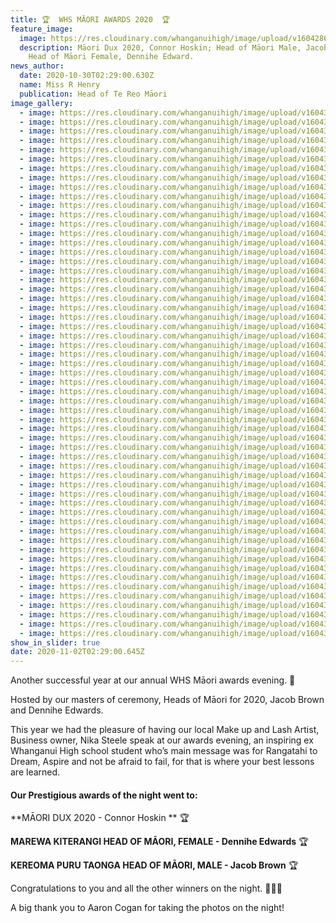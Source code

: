 ```yaml
---
title: 🏆  WHS MĀORI AWARDS 2020  🏆
feature_image:
  image: https://res.cloudinary.com/whanganuihigh/image/upload/v1604286171/News/Connor-Dennihe-_-Jacob.jpg
  description: Māori Dux 2020, Connor Hoskin; Head of Māori Male, Jacob Brown and
    Head of Māori Female, Dennihe Edward.
news_author:
  date: 2020-10-30T02:29:00.630Z
  name: Miss R Henry
  publication: Head of Te Reo Māori
image_gallery:
  - image: https://res.cloudinary.com/whanganuihigh/image/upload/v1604351503/News/Maori%20Awards%202020%20for%20Website/1.IMG_1240.jpg
  - image: https://res.cloudinary.com/whanganuihigh/image/upload/v1604351561/News/Maori%20Awards%202020%20for%20Website/2.IMG_1241.jpg
  - image: https://res.cloudinary.com/whanganuihigh/image/upload/v1604351529/News/Maori%20Awards%202020%20for%20Website/3.IMG_1244.jpg
  - image: https://res.cloudinary.com/whanganuihigh/image/upload/v1604351638/News/Maori%20Awards%202020%20for%20Website/4.IMG_1245.jpg
  - image: https://res.cloudinary.com/whanganuihigh/image/upload/v1604351694/News/Maori%20Awards%202020%20for%20Website/5.IMG_1249.jpg
  - image: https://res.cloudinary.com/whanganuihigh/image/upload/v1604351726/News/Maori%20Awards%202020%20for%20Website/6.IMG_1251.jpg
  - image: https://res.cloudinary.com/whanganuihigh/image/upload/v1604351734/News/Maori%20Awards%202020%20for%20Website/7.IMG_1252.jpg
  - image: https://res.cloudinary.com/whanganuihigh/image/upload/v1604351741/News/Maori%20Awards%202020%20for%20Website/8.IMG_1255.jpg
  - image: https://res.cloudinary.com/whanganuihigh/image/upload/v1604351745/News/Maori%20Awards%202020%20for%20Website/9.IMG_1257.jpg
  - image: https://res.cloudinary.com/whanganuihigh/image/upload/v1604351501/News/Maori%20Awards%202020%20for%20Website/10.IMG_1262.jpg
  - image: https://res.cloudinary.com/whanganuihigh/image/upload/v1604351501/News/Maori%20Awards%202020%20for%20Website/11.IMG_1265.jpg
  - image: https://res.cloudinary.com/whanganuihigh/image/upload/v1604351501/News/Maori%20Awards%202020%20for%20Website/12.IMG_1267.jpg
  - image: https://res.cloudinary.com/whanganuihigh/image/upload/v1604351502/News/Maori%20Awards%202020%20for%20Website/13.IMG_1269.jpg
  - image: https://res.cloudinary.com/whanganuihigh/image/upload/v1604351502/News/Maori%20Awards%202020%20for%20Website/14.IMG_1271.jpg
  - image: https://res.cloudinary.com/whanganuihigh/image/upload/v1604351529/News/Maori%20Awards%202020%20for%20Website/15.IMG_1274.jpg
  - image: https://res.cloudinary.com/whanganuihigh/image/upload/v1604351528/News/Maori%20Awards%202020%20for%20Website/16.IMG_1275.jpg
  - image: https://res.cloudinary.com/whanganuihigh/image/upload/v1604351529/News/Maori%20Awards%202020%20for%20Website/17.IMG_1276.jpg
  - image: https://res.cloudinary.com/whanganuihigh/image/upload/v1604351532/News/Maori%20Awards%202020%20for%20Website/18.IMG_1278.jpg
  - image: https://res.cloudinary.com/whanganuihigh/image/upload/v1604351555/News/Maori%20Awards%202020%20for%20Website/19.IMG_1280.jpg
  - image: https://res.cloudinary.com/whanganuihigh/image/upload/v1604351582/News/Maori%20Awards%202020%20for%20Website/20.IMG_1282.jpg
  - image: https://res.cloudinary.com/whanganuihigh/image/upload/v1604351584/News/Maori%20Awards%202020%20for%20Website/21.IMG_1286.jpg
  - image: https://res.cloudinary.com/whanganuihigh/image/upload/v1604351586/News/Maori%20Awards%202020%20for%20Website/22.IMG_1287.jpg
  - image: https://res.cloudinary.com/whanganuihigh/image/upload/v1604351584/News/Maori%20Awards%202020%20for%20Website/23.IMG_1288.jpg
  - image: https://res.cloudinary.com/whanganuihigh/image/upload/v1604351608/News/Maori%20Awards%202020%20for%20Website/24.IMG_1289.jpg
  - image: https://res.cloudinary.com/whanganuihigh/image/upload/v1604351619/News/Maori%20Awards%202020%20for%20Website/25.IMG_1290.jpg
  - image: https://res.cloudinary.com/whanganuihigh/image/upload/v1604351614/News/Maori%20Awards%202020%20for%20Website/26.IMG_1291.jpg
  - image: https://res.cloudinary.com/whanganuihigh/image/upload/v1604351636/News/Maori%20Awards%202020%20for%20Website/27.IMG_1292.jpg
  - image: https://res.cloudinary.com/whanganuihigh/image/upload/v1604351639/News/Maori%20Awards%202020%20for%20Website/28.IMG_1293.jpg
  - image: https://res.cloudinary.com/whanganuihigh/image/upload/v1604351528/News/Maori%20Awards%202020%20for%20Website/29.IMG_1294.jpg
  - image: https://res.cloudinary.com/whanganuihigh/image/upload/v1604351555/News/Maori%20Awards%202020%20for%20Website/30.IMG_1295.jpg
  - image: https://res.cloudinary.com/whanganuihigh/image/upload/v1604351556/News/Maori%20Awards%202020%20for%20Website/31.IMG_1296.jpg
  - image: https://res.cloudinary.com/whanganuihigh/image/upload/v1604351556/News/Maori%20Awards%202020%20for%20Website/32.IMG_1297.jpg
  - image: https://res.cloudinary.com/whanganuihigh/image/upload/v1604351557/News/Maori%20Awards%202020%20for%20Website/33.IMG_1298.jpg
  - image: https://res.cloudinary.com/whanganuihigh/image/upload/v1604351583/News/Maori%20Awards%202020%20for%20Website/34.IMG_1299.jpg
  - image: https://res.cloudinary.com/whanganuihigh/image/upload/v1604351590/News/Maori%20Awards%202020%20for%20Website/35.IMG_1300.jpg
  - image: https://res.cloudinary.com/whanganuihigh/image/upload/v1604351611/News/Maori%20Awards%202020%20for%20Website/36.IMG_1301.jpg
  - image: https://res.cloudinary.com/whanganuihigh/image/upload/v1604351612/News/Maori%20Awards%202020%20for%20Website/37.IMG_1302.jpg
  - image: https://res.cloudinary.com/whanganuihigh/image/upload/v1604351609/News/Maori%20Awards%202020%20for%20Website/38.IMG_1304.jpg
  - image: https://res.cloudinary.com/whanganuihigh/image/upload/v1604351637/News/Maori%20Awards%202020%20for%20Website/39.IMG_1305.jpg
  - image: https://res.cloudinary.com/whanganuihigh/image/upload/v1604351643/News/Maori%20Awards%202020%20for%20Website/40.IMG_1307.jpg
  - image: https://res.cloudinary.com/whanganuihigh/image/upload/v1604351647/News/Maori%20Awards%202020%20for%20Website/41.IMG_1308.jpg
  - image: https://res.cloudinary.com/whanganuihigh/image/upload/v1604351664/News/Maori%20Awards%202020%20for%20Website/42.IMG_1309.jpg
  - image: https://res.cloudinary.com/whanganuihigh/image/upload/v1604351665/News/Maori%20Awards%202020%20for%20Website/43.IMG_1310.jpg
  - image: https://res.cloudinary.com/whanganuihigh/image/upload/v1604351666/News/Maori%20Awards%202020%20for%20Website/44.IMG_1312.jpg
  - image: https://res.cloudinary.com/whanganuihigh/image/upload/v1604351669/News/Maori%20Awards%202020%20for%20Website/45.IMG_1315.jpg
  - image: https://res.cloudinary.com/whanganuihigh/image/upload/v1604351671/News/Maori%20Awards%202020%20for%20Website/46.IMG_1316.jpg
  - image: https://res.cloudinary.com/whanganuihigh/image/upload/v1604351677/News/Maori%20Awards%202020%20for%20Website/47.IMG_1318.jpg
  - image: https://res.cloudinary.com/whanganuihigh/image/upload/v1604351691/News/Maori%20Awards%202020%20for%20Website/48.IMG_1319.jpg
  - image: https://res.cloudinary.com/whanganuihigh/image/upload/v1604351689/News/Maori%20Awards%202020%20for%20Website/49.IMG_1321.jpg
  - image: https://res.cloudinary.com/whanganuihigh/image/upload/v1604351699/News/Maori%20Awards%202020%20for%20Website/50.IMG_1322.jpg
  - image: https://res.cloudinary.com/whanganuihigh/image/upload/v1604351698/News/Maori%20Awards%202020%20for%20Website/51.IMG_1323.jpg
  - image: https://res.cloudinary.com/whanganuihigh/image/upload/v1604351706/News/Maori%20Awards%202020%20for%20Website/52.IMG_1324.jpg
  - image: https://res.cloudinary.com/whanganuihigh/image/upload/v1604351714/News/Maori%20Awards%202020%20for%20Website/53.IMG_1327.jpg
  - image: https://res.cloudinary.com/whanganuihigh/image/upload/v1604351716/News/Maori%20Awards%202020%20for%20Website/54.IMG_1328.jpg
  - image: https://res.cloudinary.com/whanganuihigh/image/upload/v1604351718/News/Maori%20Awards%202020%20for%20Website/55.IMG_1329.jpg
  - image: https://res.cloudinary.com/whanganuihigh/image/upload/v1604351714/News/Maori%20Awards%202020%20for%20Website/56.IMG_1332.jpg
  - image: https://res.cloudinary.com/whanganuihigh/image/upload/v1604351721/News/Maori%20Awards%202020%20for%20Website/ticket-to-maori-awards-without-ticket-number.jpg
show_in_slider: true
date: 2020-11-02T02:29:00.645Z
---
```

Another successful year at our annual WHS Māori awards evening.  🎉

Hosted by our masters of ceremony, Heads of Māori for 2020, Jacob Brown and Dennihe Edwards.  

This year we had the pleasure of having our local Make up and Lash Artist, Business owner, Nika Steele speak at our awards evening, an inspiring ex Whanganui High school student who’s main message was for Rangatahi to Dream, Aspire and not be afraid to fail, for that is where your best lessons are learned.

#### Our Prestigious awards of the night went to: 

**MĀORI DUX 2020 - Connor Hoskin**  🏆

**MAREWA KITERANGI HEAD OF MĀORI, FEMALE - Dennihe Edwards**  🏆

**KEREOMA PURU TAONGA HEAD OF MĀORI, MALE - Jacob Brown**  🏆

Congratulations to you and all the other winners on the night. 👏👏🎊

A big thank you to Aaron Cogan for taking the photos on the night!
